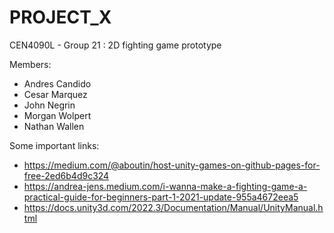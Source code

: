 # PROJECT_X
CEN4090L - Group 21 : 2D fighting game prototype

Members:
- Andres Candido
- Cesar Marquez
- John Negrin
- Morgan Wolpert
- Nathan Wallen

Some important links:
- https://medium.com/@aboutin/host-unity-games-on-github-pages-for-free-2ed6b4d9c324
- https://andrea-jens.medium.com/i-wanna-make-a-fighting-game-a-practical-guide-for-beginners-part-1-2021-update-955a4672eea5
- https://docs.unity3d.com/2022.3/Documentation/Manual/UnityManual.html
